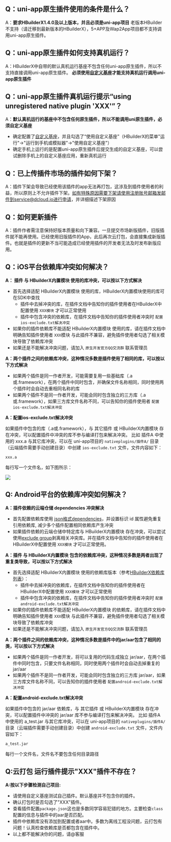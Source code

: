 ## Q：uni-app原生插件使用的条件是什么？
A：**要求HBuilderX1.4.0及以上版本，并且必须是uni-app项目**
老版本HBuilder不支持（请迁移到最新版本的HBuilderX），5+APP及Wap2App项目都不支持调用uni-app原生插件。

## Q：uni-app原生插件如何支持真机运行？
A：HBuilderX中自带的默认真机运行基座不包含任何uni-app原生插件，所以不支持直接调用uni-app原生插件。
**必须使用[自定义基座](https://ask.dcloud.net.cn/article/35115)才能支持真机运行调用uni-app原生插件**

## Q：uni-app原生插件真机运行提示“using unregistered native plugin 'XXX'”？
A：**默认真机运行的基座中不包含任何原生插件，所以不能调用uni原生插件，必须自定义基座**

- 确定配置了[自定义基座](https://ask.dcloud.net.cn/article/35115)，并且勾选了“使用自定义基座”（HBuilderX的菜单"运行"->"运行到手机或模拟器"->"使用自定义基座"）
- 确定手机上运行的是配置uni-app原生插件后提交生成的自定义基座，可以尝试删除手机上的自定义基座应用，重新真机运行

## Q：已上传插件市场的插件如何下架？
A：插件下架会导致已经使用该插件的app无法再打包，这涉及到插件使用者的利益，所以原则上不允许插件下架。如有特殊原因需要下架请使用注册账号邮箱发邮件到service@dcloud.io进行申请，并详细描述下架原因

## Q：如何更新插件
A：插件作者需注意保持好版本质量和向下兼容。一旦提交市场新版插件，旧版插件就不能再使用。已经使用旧版插件的App，此后再次云打包，会直接集成新版插件。也就是插件的更新不当可能造成已经使用插件的开发者无法及时发布新版应用。

## Q：iOS平台依赖库冲突如何解决？

**A： 插件 与 HBuilderX内置模块 使用的库冲突，可以按以下方式解决**
+ 首先选择适配 HBuilderX内置模块 使用的库，HBuilderX内置模块使用的库可在SDK中查找
  - 插件中去掉冲突的库，在插件文档中告知你的插件使用者在HBuilderX中配置使用 `XXX模块` 才可以正常使用
  - 插件中包含冲突的依赖库，在插件文档中告知你的插件使用者冲突时 `配置ios-exclude.txt解决冲突`
+ 如果你的插件依赖库不能适配 HBuilderX内置模块 使用的库，请在插件文档中明确告知插件使用者 `XXX`模块 与此插件不兼容，避免插件使用者勾选了相关模块导致了依赖库冲突
+ 如果还是不能解决冲突问题，请加入 `原生开发官方QQ交流群` 联系管理员

**A：两个插件之间的依赖库冲突，这种情况多数是插件使用了相同的库，可以按以下方式解决**
+ 如果两个插件是同一作者开发，可能需要复用一些基础库（.a或.framework），在两个插件中同时包含，并确保文件名称相同，同时使用两个插件时会自动去重相同名称的库
+ 如果两个插件不是同一作者开发，可能会同时包含独立的三方库（.a或.framework），如果三方库文件名称不同，可以告知你的插件使用者 `配置ios-exclude.txt解决冲突`

**A：配置ios-exclude.txt解决冲突**

如果插件中包含的库（.a或.framework），与 其它插件 或 HBuilderX内置模块 存在冲突，可以配置插件中冲突的库不参与编译打包来解决冲突。
比如 插件A 中使用的 xxx.a 与其它库冲突，可以在 uni-app项目的 `nativeplugins/插件A/` 目录（云端插件需要手动创建目录）中创建 `ios-exclude.txt` 文件，文件内容如下：
```
xxx.a
```
每行写一个文件名，如下图所示：

![](https://img.cdn.aliyun.dcloud.net.cn/nativedocs/nativeplugin/Iosimgs/ios-exclude.png)


## Q: Android平台的依赖库冲突如何解决？

**A：插件依赖的云端仓储 dependencies 冲突解决**
+ 首先配置依赖库使用 [json格式dependencies](/NativePlugin/course/package?id=dependencies)，并设置标识 id 属性避免重复引用依赖库, 减少多个插件配置相同依赖库产生冲突
+ 如果插件依赖的云端仓储中特定库与 HBuilderX内置模块 存在冲突，可以尝试使用[exclude group](/NativePlugin/course/package?id=dependencies)剥离相关冲突库。并在插件文档中告知你的插件使用者在HBuilderX中配置使用 `XXX模块` 才可以正常使用。

**A：插件 与 HBuilderX内置模块 包含的依赖库冲突，这种情况多数是两者出现了重复类导致，可以按以下方式解决**
+ 首先选择适配 HBuilderX内置模块 使用的依赖库版本（参考[HBuilderX依赖库列表](https://ask.dcloud.net.cn/article/35419)）：
  - 插件中去掉冲突的依赖库，在插件文档中告知你的插件使用者在HBuilderX中配置使用 `XXX模块` 才可以正常使用
  - 插件中包含冲突的依赖库，在插件文档中告知你的插件使用者冲突时 `配置android-exclude.txt解决冲突`
+ 如果你的插件依赖库不能适配 HBuilderX内置模块 的依赖库，请在插件文档中明确告知插件使用者 `XXX`模块 与此插件不兼容，避免插件使用者勾选了相关模块导致了依赖库冲突
+ 如果还是不能解决冲突问题，请加入 `原生开发官方QQ交流群` 联系管理员

**A：两个插件之间的依赖库冲突，这种情况多数是插件中的jar/aar包含了相同的类，可以按以下方式解决**
+ 如果两个插件是同一作者开发，将可以复用的代码生成独立 jar/aar，在两个插件中同时包含，只要文件名称相同，同时使用两个插件时会自动去掉重复的jar/aar
+ 如果两个插件不是同一作者开发，可能会同时包含独立的三方库 jar/aar，如果三方库文件名称不同，可以告知你的插件使用者 `配置android-exclude.txt解决冲突`

**A：配置android-exclude.txt解决冲突**

如果插件中包含的 jar/aar 依赖库，与 其它插件 或 HBuilderX内置模块 存在冲突，可以配置插件中冲突的 jar/aar 库不参与编译打包来解决冲突。
比如 插件A 中使用的 a_test.jar 与其它库冲突，可以在 uni-app项目的 `nativeplugins/插件A/` 目录（云端插件需要手动创建目录）中创建 `android-exclude.txt` 文件，文件内容如下：
```
a_test.jar
```
每行一个文件名，文件名不要包含任何目录路径


## Q:云打包 运行插件提示"XXX"插件不存在？

**A:按以下步骤检测自己项目:**
+ 请使用自定义基座测试自己插件。默认基座并不包含你的插件。
+ 确认打包时是否勾选了"XXX"插件。
+ 查看插件配置`package.json`这也是多数同学容易犯错的地方。主要检查`class`配置的信息与插件中的aar是否匹配。
+ 插件中依赖库没有添加到配置或者aar中。多数为离线工程没问题，云打包有问题！认真检查依赖库是否都包含在插件中。
+ 以上都不能解决你的问题，请@客服
